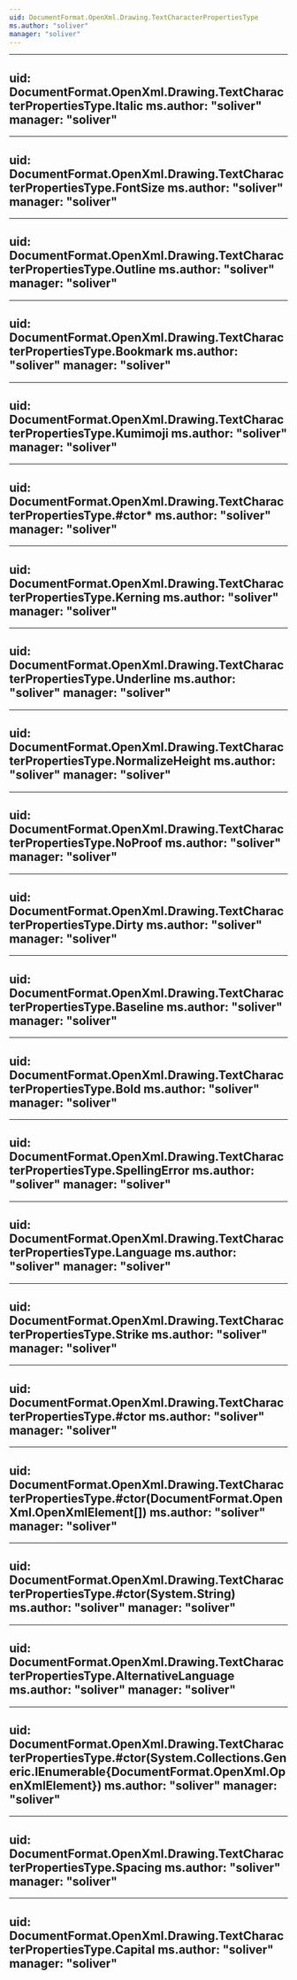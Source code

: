 ```yaml
---
uid: DocumentFormat.OpenXml.Drawing.TextCharacterPropertiesType
ms.author: "soliver"
manager: "soliver"
---
```


---
uid: DocumentFormat.OpenXml.Drawing.TextCharacterPropertiesType.Italic
ms.author: "soliver"
manager: "soliver"
---

---
uid: DocumentFormat.OpenXml.Drawing.TextCharacterPropertiesType.FontSize
ms.author: "soliver"
manager: "soliver"
---

---
uid: DocumentFormat.OpenXml.Drawing.TextCharacterPropertiesType.Outline
ms.author: "soliver"
manager: "soliver"
---

---
uid: DocumentFormat.OpenXml.Drawing.TextCharacterPropertiesType.Bookmark
ms.author: "soliver"
manager: "soliver"
---

---
uid: DocumentFormat.OpenXml.Drawing.TextCharacterPropertiesType.Kumimoji
ms.author: "soliver"
manager: "soliver"
---

---
uid: DocumentFormat.OpenXml.Drawing.TextCharacterPropertiesType.#ctor*
ms.author: "soliver"
manager: "soliver"
---

---
uid: DocumentFormat.OpenXml.Drawing.TextCharacterPropertiesType.Kerning
ms.author: "soliver"
manager: "soliver"
---

---
uid: DocumentFormat.OpenXml.Drawing.TextCharacterPropertiesType.Underline
ms.author: "soliver"
manager: "soliver"
---

---
uid: DocumentFormat.OpenXml.Drawing.TextCharacterPropertiesType.NormalizeHeight
ms.author: "soliver"
manager: "soliver"
---

---
uid: DocumentFormat.OpenXml.Drawing.TextCharacterPropertiesType.NoProof
ms.author: "soliver"
manager: "soliver"
---

---
uid: DocumentFormat.OpenXml.Drawing.TextCharacterPropertiesType.Dirty
ms.author: "soliver"
manager: "soliver"
---

---
uid: DocumentFormat.OpenXml.Drawing.TextCharacterPropertiesType.Baseline
ms.author: "soliver"
manager: "soliver"
---

---
uid: DocumentFormat.OpenXml.Drawing.TextCharacterPropertiesType.Bold
ms.author: "soliver"
manager: "soliver"
---

---
uid: DocumentFormat.OpenXml.Drawing.TextCharacterPropertiesType.SpellingError
ms.author: "soliver"
manager: "soliver"
---

---
uid: DocumentFormat.OpenXml.Drawing.TextCharacterPropertiesType.Language
ms.author: "soliver"
manager: "soliver"
---

---
uid: DocumentFormat.OpenXml.Drawing.TextCharacterPropertiesType.Strike
ms.author: "soliver"
manager: "soliver"
---

---
uid: DocumentFormat.OpenXml.Drawing.TextCharacterPropertiesType.#ctor
ms.author: "soliver"
manager: "soliver"
---

---
uid: DocumentFormat.OpenXml.Drawing.TextCharacterPropertiesType.#ctor(DocumentFormat.OpenXml.OpenXmlElement[])
ms.author: "soliver"
manager: "soliver"
---

---
uid: DocumentFormat.OpenXml.Drawing.TextCharacterPropertiesType.#ctor(System.String)
ms.author: "soliver"
manager: "soliver"
---

---
uid: DocumentFormat.OpenXml.Drawing.TextCharacterPropertiesType.AlternativeLanguage
ms.author: "soliver"
manager: "soliver"
---

---
uid: DocumentFormat.OpenXml.Drawing.TextCharacterPropertiesType.#ctor(System.Collections.Generic.IEnumerable{DocumentFormat.OpenXml.OpenXmlElement})
ms.author: "soliver"
manager: "soliver"
---

---
uid: DocumentFormat.OpenXml.Drawing.TextCharacterPropertiesType.Spacing
ms.author: "soliver"
manager: "soliver"
---

---
uid: DocumentFormat.OpenXml.Drawing.TextCharacterPropertiesType.Capital
ms.author: "soliver"
manager: "soliver"
---
